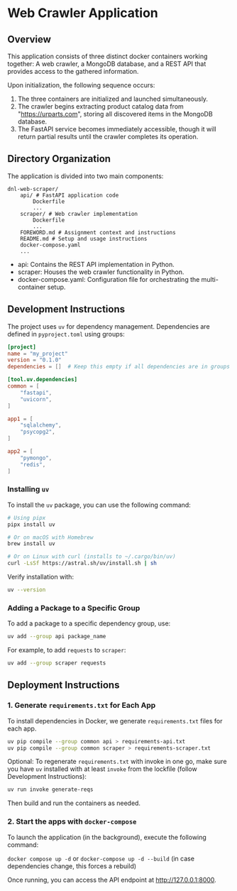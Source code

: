 # Web Crawler Application

## Overview
This application consists of three distinct docker containers working together:
A web crawler, a MongoDB database, and a REST API that provides access to the gathered information.

Upon initialization, the following sequence occurs:
1. The three containers are initialized and launched simultaneously.
2. The crawler begins extracting product catalog data from "https://urparts.com",
   storing all discovered items in the MongoDB database.
3. The FastAPI service becomes immediately accessible, though it will return partial
   results until the crawler completes its operation.

## Directory Organization
The application is divided into two main components:

```
dnl-web-scraper/
    api/ # FastAPI application code
        Dockerfile
        ...
    scraper/ # Web crawler implementation
        Dockerfile
        ...
    FOREWORD.md # Assignment context and instructions
    README.md # Setup and usage instructions
    docker-compose.yaml
    ...
```

- api: Contains the REST API implementation in Python.
- scraper: Houses the web crawler functionality in Python.
- docker-compose.yaml: Configuration file for orchestrating the multi-container setup.


## Development Instructions

The project uses `uv` for dependency management. Dependencies are defined in `pyproject.toml` using groups:

```toml
[project]
name = "my_project"
version = "0.1.0"
dependencies = []  # Keep this empty if all dependencies are in groups

[tool.uv.dependencies]
common = [
    "fastapi",
    "uvicorn",
]

app1 = [
    "sqlalchemy",
    "psycopg2",
]

app2 = [
    "pymongo",
    "redis",
]
```

### Installing `uv`

To install the `uv` package, you can use the following command:

```sh
# Using pipx
pipx install uv

# Or on macOS with Homebrew
brew install uv

# Or on Linux with curl (installs to ~/.cargo/bin/uv)
curl -LsSf https://astral.sh/uv/install.sh | sh
```

Verify installation with:
```sh
uv --version
```

### Adding a Package to a Specific Group
To add a package to a specific dependency group, use:

```sh
uv add --group api package_name
```

For example, to add `requests` to `scraper`:
```sh
uv add --group scraper requests
```

## Deployment Instructions

### 1. Generate `requirements.txt` for Each App
To install dependencies in Docker, we generate `requirements.txt` files for each app.

```sh
uv pip compile --group common api > requirements-api.txt
uv pip compile --group common scraper > requirements-scraper.txt
```

Optional: To regenerate `requirements.txt` with invoke in one go, make sure you have
`uv` installed with at least `invoke` from the lockfile (follow Development Instructions):

```sh
uv run invoke generate-reqs
```

Then build and run the containers as needed.

### 2. Start the apps with `docker-compose`

To launch the application (in the background), execute the following command:

`docker compose up -d` or `docker-compose up -d --build` (in case dependencies change, this forces a rebuild)

Once running, you can access the API endpoint at http://127.0.0.1:8000.
